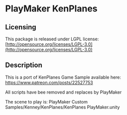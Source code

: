 PlayMaker KenPlanes
================

## Licensing
This package is released under LGPL license: [http://opensource.org/licenses/LGPL-3.0](http://opensource.org/licenses/LGPL-3.0)

## Description
This is a port of KenPlanes Game Sample available here: https://www.patreon.com/posts/22527753

All scripts have bee removed and replaces by PlayMaker

The scene to play is: PlayMaker Custom Samples/Kenney/KenPlanes/KenPlanes PlayMaker.unity